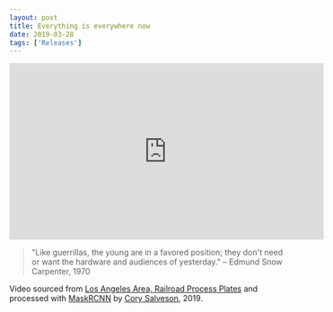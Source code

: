 ```yaml
---
layout: post
title: Everything is everywhere now
date: 2019-03-28
tags: ['Releases']
---
```

<iframe width="560" height="315" src="https://www.youtube.com/embed/d6fxVx3upPc" frameborder="0" allow="accelerometer; autoplay; encrypted-media; gyroscope; picture-in-picture" allowfullscreen></iframe>

> "Like guerrillas, the young are in a favored position; they don't need or want the hardware and audiences of yesterday." – Edmund Snow Carpenter, 1970 
<!--x-->

Video sourced from [Los Angeles Area, Railroad Process Plates](https://archive.org/details/PET1018_R-2_LA) and processed with [MaskRCNN](https://github.com/matterport/Mask_RCNN) by [Cory Salveson](https://twitter.com/argotechnica), 2019.